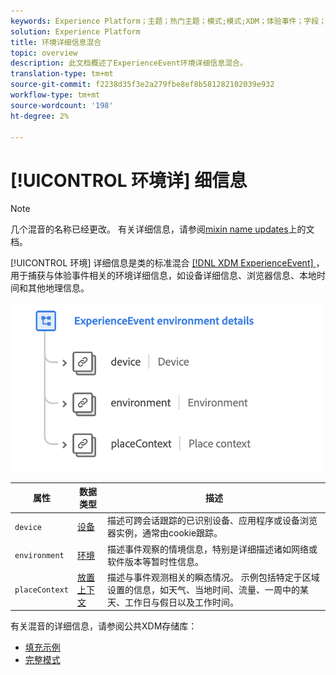 ```yaml
---
keywords: Experience Platform；主题；热门主题；模式;模式;XDM；体验事件；字段；模式;模式;模式设计；混音；环境;环境详细信息；
solution: Experience Platform
title: 环境详细信息混合
topic: overview
description: 此文档概述了ExperienceEvent环境详细信息混合。
translation-type: tm+mt
source-git-commit: f2238d35f3e2a279fbe8ef8b581282102039e932
workflow-type: tm+mt
source-wordcount: '198'
ht-degree: 2%

---
```



# [!UICONTROL 环境详] 细信息

>[!NOTE]
>
>几个混音的名称已经更改。 有关详细信息，请参阅[mixin name updates](../name-updates.md)上的文档。

[!UICONTROL 环境] 详细信息是类的标准混合 [[!DNL XDM ExperienceEvent] ](../../classes/individual-profile.md) ，用于捕获与体验事件相关的环境详细信息，如设备详细信息、浏览器信息、本地时间和其他地理信息。

<img src="../../images/mixins/environment-details.png" width="500" /><br />

| 属性 | 数据类型 | 描述 |
| --- | --- | --- |
| `device` | [设备](../../data-types/device.md) | 描述可跨会话跟踪的已识别设备、应用程序或设备浏览器实例，通常由cookie跟踪。 |
| `environment` | [环境](../../data-types/environment.md) | 描述事件观察的情境信息，特别是详细描述诸如网络或软件版本等暂时性信息。 |
| `placeContext` | [放置上下文](../../data-types/place-context.md) | 描述与事件观测相关的瞬态情况。 示例包括特定于区域设置的信息，如天气、当地时间、流量、一周中的某天、工作日与假日以及工作时间。 |

有关混音的详细信息，请参阅公共XDM存储库：

* [填充示例](https://github.com/adobe/xdm/blob/master/components/mixins/experience-event/experienceevent-environment-details.example.1.json)
* [完整模式](https://github.com/adobe/xdm/blob/master/components/mixins/experience-event/experienceevent-environment-details.schema.json)
